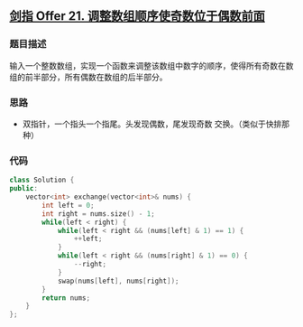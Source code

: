 ## [剑指 Offer 21. 调整数组顺序使奇数位于偶数前面](https://leetcode.cn/problems/diao-zheng-shu-zu-shun-xu-shi-qi-shu-wei-yu-ou-shu-qian-mian-lcof/)

### 题目描述

输入一个整数数组，实现一个函数来调整该数组中数字的顺序，使得所有奇数在数组的前半部分，所有偶数在数组的后半部分。

### 思路

- 双指针，一个指头一个指尾。头发现偶数，尾发现奇数 交换。（类似于快排那种）

### 代码

```c++
class Solution {
public:
    vector<int> exchange(vector<int>& nums) {
        int left = 0;
        int right = nums.size() - 1;
        while(left < right) {
            while(left < right && (nums[left] & 1) == 1) {
                ++left;
            }
            while(left < right && (nums[right] & 1) == 0) {
                --right;
            }
            swap(nums[left], nums[right]);
        }
        return nums;
    }
};

```